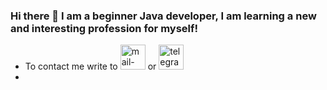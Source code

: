 ### Hi there 👋 I am a beginner Java developer, I am learning a new and interesting profession for myself!

- To contact me write to [<img src='https://cdn.jsdelivr.net/npm/simple-icons@3.0.1/icons/mail-dot-ru.svg' alt='mail-dot-ru' height='40'>](mailto:ams32ru@mail.ru) or [<img src='https://cdn.jsdelivr.net/npm/simple-icons@3.0.1/icons/telegram.svg' alt='telegram' height='40'>](https://t.me/ams32ru)
- 






<!--
**ams32ru/ams32ru** is a ✨ _special_ ✨ repository because its `README.md` (this file) appears on your GitHub profile.

Here are some ideas to get you started:

- 🔭 I’m currently working on ...
- 🌱 I’m currently learning ...
- 👯 I’m looking to collaborate on ...
- 🤔 I’m looking for help with ...
- 💬 Ask me about ...
- 📫 How to reach me: ...
- 😄 Pronouns: ...
- ⚡ Fun fact: ...
-->
